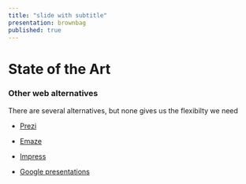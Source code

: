 ```yaml
---
title: "slide with subtitle"
presentation: brownbag
published: true
---
```


 <div class="ContentAligner">
    <div class="title__container ContentAligner-CenterLeft">
        <h1 class="SlideContentTitle u-sans u-bold">State of the Art</h1>
        <div class="SlideTitleUnderline"></div>
    </div>
 <div class="ContentAligner-CenterRight">
       <h3 class="u-blue SlideContentSubtitle">Other web alternatives</h3>
       <p>There are several alternatives, but none gives us the flexibilty we need</p>
        <ul class="u-list-padding">
            <li>
                <p><a href="https://prezi.com/ytniorzhkciw/mrs-sporty-integrated-interactive-marketing-campaign/">Prezi</a></p>
            </li>
            <li>
                <p><a href="http://www.emaze.com/">Emaze</a></p>
            </li>
            <li>
                <p><a href="http://bartaz.github.io/impress.js/#/">Impress</a></p>
            </li>
            <li>
                <p><a href="https://docs.google.com/presentation/d/1r4FeSS4l835pygrqi6y9X98rmawKja4CXAjRua7yYIw/edit">Google presentations</a></p>
            </li>
        </ul>
    </div>
</div>
